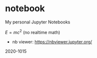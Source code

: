 # notebook

My personal Jupyter Notebooks

$E=mc^2$ (no realtime math)

- nb viewer: https://nbviewer.jupyter.org/

2020-1015
